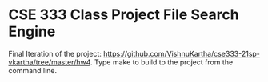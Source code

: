 # CSE 333 Class Project File Search Engine
Final Iteration of the project: https://github.com/VishnuKartha/cse333-21sp-vkartha/tree/master/hw4.
Type make to build to the project from the command line.

